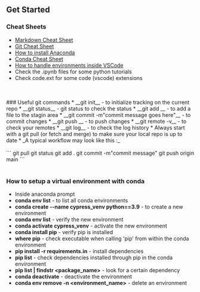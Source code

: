 ## Get Started
### Cheat Sheets
* [Markdown Cheat Sheet](https://www.markdownguide.org/cheat-sheet/)
* [Git Cheat Sheet](chrome-extension://efaidnbmnnnibpcajpcglclefindmkaj/https://education.github.com/git-cheat-sheet-education.pdf)
* [How to install Anaconda](https://docs.anaconda.com/anaconda/install/windows/)
* [Conda Cheat Sheet](https://docs.conda.io/projects/conda/en/latest/user-guide/tasks/manage-environments.html)
* [How to handle environments inside VSCode](https://code.visualstudio.com/docs/python/environments)
* Check the .ipynb files for some python tutorials
* Check code.ext for some code (vscode) extensions
<br>
<br>
### Useful git commands
* __git init__ - to initialize tracking on the current repo
* __git status__ - git status to check the status
* __git add <filename or . for all>__ - to add a file to the stagin area
* __git commit -m"commit message goes here"__ - to commit changes
* __git push <remote name - usually origin> <branch name; typical names main or master>__ - to push changes
* __git remote -v__ - to check your remotes
* __git log__ - to check the log history
* Always start with a git pull (or fetch and merge) to make sure your local repo is up to date
* _A typical workflow may look like this :_
<br>
<br>
```
git pull
git status
git add .
git commit -m"commit message"
git push origin main
```
<br>
<br>

### How to setup a virtual environment with conda
* Inside anaconda prompt
* __conda env list__ - to list all conda environments
* __conda create --name cypress_venv python==3.9__ - to create a new environment
* __conda env list__ - verify the new environment
* __conda activate cypress_venv__ - activate the new environment
* __conda install pip__ - verify pip is installed
* __where pip__ - check executable when calling 'pip' from within the conda environment
* __pip install -r requirements.in__ - install dependencies
* __pip list__ - check dependencies installed through pip in the conda environment
* __pip list | findstr <package_name>__ - look for a certain dependency
* __conda deactivate__ - deactivate the environment
* __conda env remove -n <environment_name>__ - delete an environment